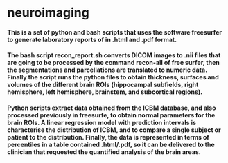 # neuroimaging

#### This is a set of python and bash scripts that uses the software freesurfer to generate laboratory reports of in .html and .pdf format.

#### The bash script recon_report.sh converts DICOM images to .nii files that are going to be processed by the command recon-all of free surfer, then the segmentations and parcellations are translated to numeric data. Finally the script runs the python files to obtain thickness, surfaces and volumes of the different brain ROIs (hippocampal subfields, right hemisphere, left hemisphere, brainstem, and subcortical regions).

#### Python scripts extract data obtained from the ICBM database, and also processed previously in freesurfe, to obtain normal parameters for the brain ROIs. A linear regression model with prediction intervals is characterise the distribution of ICBM, and to compare a single subject or patient to the distribution. Finally, the data is represented in terms of percentiles in a table contained .html/.pdf, so it can be delivered to the clinician that requested the quantified analysis of the brain areas.
   
